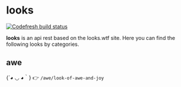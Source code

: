 # looks

[![Codefresh build status]( https://g.codefresh.io/api/badges/pipeline/hambrientoapp/default%2FLooks?type=cf-1)]( https%3A%2F%2Fg.codefresh.io%2Fpublic%2Faccounts%2Fhambrientoapp%2Fpipelines%2F5e021dc56baea5956bde79a5)

**looks** is an api rest based on the looks.wtf site. Here you can find the following looks by categories.

## awe

{´◕ ◡ ◕｀} :point_right: `/awe/look-of-awe-and-joy`
